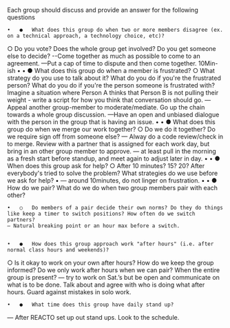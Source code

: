 Each group should discuss and provide an answer for the following questions

	•	●	What does this group do when two or more members disagree (ex. on a technical approach, a technology choice, etc)?
○	Do you vote? Does the whole group get involved? Do you get someone else to decide?
--Come together as much as possible to come to an agreement.
—Put a cap of time to dispute and then come together. 10Min-ish
	•
	•	●	What does this group do when a member is frustrated?
○	What strategy do you use to talk about it? What do you do if you're the frustrated person? What do you do if you're the person someone is frustrated with? Imagine a situation where Person A thinks that Person B is not pulling their weight - write a script for how you think that conversation should go.
—Appeal another group-member to moderate/mediate. Go up the chain towards a whole group discussion.
—Have an open and unbiased dialogue with the person in the group that is having an issue.
	•
	•	●	What does this group do when we merge our work together?
○	Do we do it together? Do we require sign off from someone else?
— Alway do a code review/check in to merge. Review with a partner that is assigned for each work day, but bring in an other group member to approve.
— at least pull in the morning as a fresh start before standup, and meet again to adjust later in day.
	•
	•	●	When does this group ask for help?
○	After 10 minutes? 15? 20? After everybody's tried to solve the problem? What strategies do we use before we ask for help?
	•	— around 10minutes, do not linger on frustration.
	•
	•	●	How do we pair? What do we do when two group members pair with each other?




	•	○	Do members of a pair decide their own norms? Do they do things like keep a timer to switch positions? How often do we switch partners?
	— Natural breaking point or an hour max before a switch.


	•	●	How does this group approach work "after hours" (i.e. after normal class hours and weekends)?
○	Is it okay to work on your own after hours? How do we keep the group informed? Do we only work after hours when we can pair? When the entire group is present?
— try to work on Sat.’s but be open and communicate on what is to be done.
	Talk about and agree with who is doing what after hours. Guard against mistakes in solo work.

	•	●	What time does this group have daily stand up?
— After REACTO set up out stand ups. Look to the schedule.
